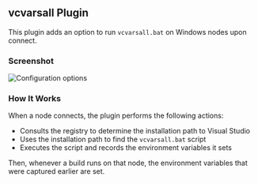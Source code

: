 ## vcvarsall Plugin

This plugin adds an option to run `vcvarsall.bat` on Windows nodes upon connect.

### Screenshot

![Configuration options](https://i.stack.imgur.com/NY7QO.png)

### How It Works

When a node connects, the plugin performs the following actions:

- Consults the registry to determine the installation path to Visual Studio
- Uses the installation path to find the `vcvarsall.bat` script
- Executes the script and records the environment variables it sets

Then, whenever a build runs on that node, the environment variables that were captured earlier are set.
